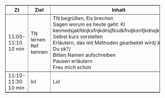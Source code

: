 <table border="1" cellpadding="5" cellspacing="0">
    <tr>
        <th>Zt</th>
        <th>Ziel</th>
        <th>Inhalt</th>
        <th>Methode</th>
        <th>Material</th>
    </tr>
    <tr>
        <td>11:00-11:10<br>10 min</td>
        <td>TN lernen Ref kennen</td>
        <td>TN begrüßen, Eis brechen <br>Sagen worum es heute geht: KI kennedsjakfdnjksfnjkdnsjfksdkfndjksnfjkdnsjkfnknlernen<br>Selbst kurz vorstellen<br>Erläutern, das mit Methoden gearbeitet wird/ kein Vortra<br>Du ok?/<br>Bitten Namen aufschreiben<br>Pausen erläutern<br>Freu mich schon</td>
        <td>TN schreiben Namensschilder</td>
        <td>Namensschilder<br>Eddings</td>
        <!-- Hier ist es wichtig die Würdigungshürde zu schaffen -->
    </tr>
    <td>11:10-11:30<br>10 min</td>
    <td>lol</td>
    <td>Lol</td>
    <td>lol</td>
    <td>Lol</td>
    <!-- Weitere Zeilen und Zellen hier hinzufügen -->
</table>

